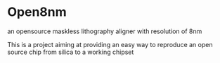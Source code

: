 # Open8nm
an opensource maskless lithography aligner with resolution of 8nm 

This is a project aiming at providing an easy way to reproduce an open source chip from silica to a working chipset
